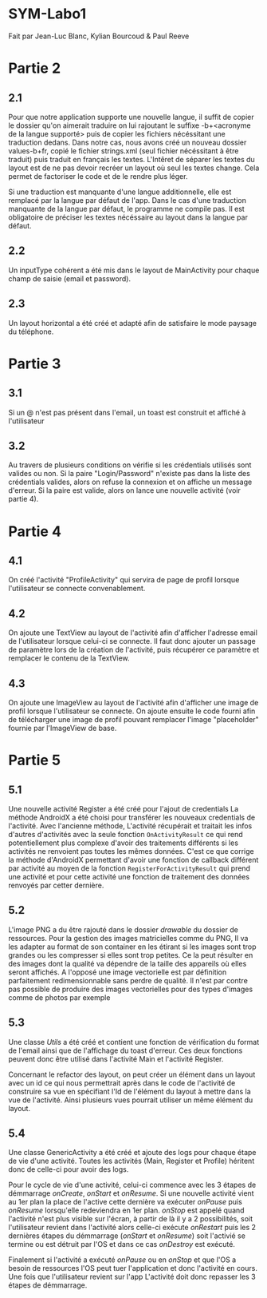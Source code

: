 # SYM-Labo1
Fait par Jean-Luc Blanc, Kylian Bourcoud & Paul Reeve
# Partie 2

## 2.1

Pour que notre application supporte une nouvelle langue, il suffit de copier le dossier qu'on aimerait traduire on lui rajoutant le suffixe -b+<acronyme de la langue supporté> puis de copier les fichiers nécéssitant une traduction dedans.
Dans notre cas, nous avons créé un nouveau dossier values-b+fr, copié le fichier strings.xml (seul fichier nécéssitant à être traduit) puis traduit en français les textes.
L'Intêret de séparer les textes du layout est de ne pas devoir recréer un layout où seul les textes change. Cela permet de factoriser le code et de le rendre plus léger.

Si une traduction est manquante d'une langue additionnelle, elle est remplacé par la langue par défaut de l'app.
Dans le cas d'une traduction manquante de la langue par défaut, le programme ne compile pas. Il est obligatoire de préciser les textes nécéssaire au layout dans la langue par défaut.

## 2.2

Un inputType cohérent a été mis dans le layout de MainActivity pour chaque 
champ de saisie (email et password).

## 2.3

Un layout horizontal a été créé et adapté afin de satisfaire le mode paysage du téléphone.

# Partie 3

## 3.1

Si un @ n'est pas présent dans l'email, un toast est construit et affiché
à l'utilisateur

## 3.2

Au travers de plusieurs conditions on vérifie si les crédentials utilisés sont valides ou non. Si la paire "Login/Password" n'existe pas dans la liste des crédentials valides, alors on refuse la connexion et on affiche un message d'erreur. Si la paire est valide, alors on lance une nouvelle activité (voir partie 4).

# Partie 4

## 4.1

On créé l'activité "ProfileActivity" qui servira de page de profil lorsque l'utilisateur se connecte convenablement.

## 4.2

On ajoute une TextView au layout de l'activité afin d'afficher l'adresse email de l'utilisateur lorsque celui-ci se connecte. Il faut donc ajouter un passage de paramètre lors de la création de l'activité, puis récupérer ce paramètre et remplacer le contenu de la TextView.

## 4.3

On ajoute une ImageView au layout de l'activité afin d'afficher une image de profil lorsque l'utilisateur se connecte. On ajoute ensuite le code fourni afin de télécharger une image de profil pouvant remplacer l'image "placeholder" fournie par l'ImageView de base.

# Partie 5

## 5.1

Une nouvelle activité Register a été créé pour l'ajout de credentials
La méthode AndroidX a été choisi pour transférer les nouveaux credentials
de l'activité.
Avec l'ancienne méthode, L'activité récupérait et traitait les infos d'autres d'activités
avec la seule fonction ``OnActivityResult`` ce qui rend potentiellement plus complexe d'avoir
des traitements différents si les activités ne renvoient pas toutes les mêmes données.
C'est ce que corrige la méthode d'AndroidX permettant d'avoir une fonction de callback
différent par activité au moyen de la fonction ``RegisterForActivityResult``
qui prend une activité et pour cette activité une fonction de traitement des données
renvoyés par cetter dernière.

## 5.2

L'image PNG a du être rajouté dans le dossier _drawable_ du dossier de ressources.
Pour la gestion des images matricielles comme du PNG, Il va les adapter au format
de son container en les étirant si les images sont trop grandes ou les compresser
si elles sont trop petites. Ce la peut résulter en des images dont la qualité va
dépendre de la taille des appareils où elles seront affichés. A l'opposé
une image vectorielle est par définition parfaitement redimensionnable sans perdre de qualité.
Il n'est par contre pas possible de produire des images vectorielles pour des types d'images 
comme de photos par exemple

## 5.3

Une classe _Utils_ a été créé et contient une fonction de vérification du format de l'email
ainsi que de l'affichage du toast d'erreur. Ces deux fonctions peuvent donc être utilisé
dans l'activité Main et l'activité Register.

Concernant le refactor des layout, on peut créer un élément dans un layout avec un id ce qui nous permettrait 
après dans le code de l'activité de construire sa vue en spécifiant l'Id de l'élément du layout à mettre dans la vue de l'activité.
Ainsi plusieurs vues pourrait utiliser un même élément du layout.

## 5.4

Une classe GenericActivity a été créé et ajoute des logs pour chaque étape de vie
d'une activité. Toutes les activités (Main, Register et Profile) héritent donc de celle-ci
pour avoir des logs.

Pour le cycle de vie d'une activité, celui-ci commence avec les 3 étapes de démmarrage _onCreate_, 
_onStart_ et _onResume_. Si une nouvelle activité vient au 1er plan la  place de l'active
cette dernière va exécuter _onPause_ puis _onResume_ lorsqu'elle redeviendra en 1er plan.
_onStop_ est appelé quand l'activité n'est plus visible sur l'écran, à partir de là
il y a 2 possibilités, soit l'utilisateur revient dans l'activité alors celle-ci
exécute _onRestart_ puis les 2 dernières étapes du démmarrage (_onStart_ et _onResume_)
soit l'activié se termine ou est détruit par l'OS et dans ce cas _onDestroy_ est exécuté.

Finalement si l'activité a exécuté _onPause_ ou en _onStop_ et que l'OS a besoin de ressources
l'OS peut tuer l'application et donc l'activité en cours. Une fois que l'utilisateur revient sur l'app
L'activité doit donc repasser les 3 étapes de démmarrage.


